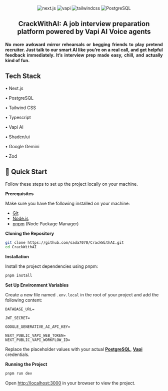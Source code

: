 <div align='center'>
  <br />
  <div>
    <img src="https://img.shields.io/badge/-Next.JS-black?style=for-the-badge&logoColor=white&logo=nextdotjs&color=black" alt="next.js" />
    <img src="https://img.shields.io/badge/-Vapi-white?style=for-the-badge&color=5dfeca" alt="vapi" />
    <img src="https://img.shields.io/badge/-Tailwind_CSS-black?style=for-the-badge&logoColor=white&logo=tailwindcss&color=06B6D4" alt="tailwindcss" />
    <img src="https://img.shields.io/badge/postgresql-4169e1?style=for-the-badge&logo=postgresql&logoColor=white" alt="PostgreSQL" />
  </div>

  <h2 align="center">CrackWithAI: A job interview preparation platform powered by Vapi AI Voice agents</h2>

  <h4 align="justify">
    No more awkward mirror rehearsals or begging friends to play pretend recruiter. Just talk to our smart AI like you’re on a real call, and get helpful feedback immediately. It’s interview prep made easy, chill, and actually kind of fun.
  </h4>

  <h2 align="start">Tech Stack</h2>
  <p align="start">• Next.js </p> 
  <p align="start">• PostgreSQL</p>
  <p align="start">• Tailwind CSS</p>
  <p align="start">• Typescript</p>
  <p align="start">• Vapi AI</p>
  <p align="start">• Shadcn/ui</p>
  <p align="start">• Google Gemini</p>
  <p align="start">• Zod</p>
</div>

## <a name="quick-start">🤸 Quick Start</a>

Follow these steps to set up the project locally on your machine.

**Prerequisites**

Make sure you have the following installed on your machine:

- [Git](https://git-scm.com/)
- [Node.js](https://nodejs.org/en)
- [pnpm](https://pnpm.io/) (Node Package Manager)

**Cloning the Repository**

```bash
git clone https://github.com/sada7070/CrackWithAI.git
cd CrackWithAI
```

**Installation**

Install the project dependencies using pnpm:

```bash
pnpm install
```

**Set Up Environment Variables**

Create a new file named `.env.local` in the root of your project and add the following content:

```env
DATABASE_URL=

JWT_SECRET=

GOOGLE_GENERATIVE_AI_API_KEY=

NEXT_PUBLIC_VAPI_WEB_TOKEN=
NEXT_PUBLIC_VAPI_WORKFLOW_ID=
```

Replace the placeholder values with your actual **[PostgreSQL](https://www.postgresql.org/)**, **[Vapi](https://vapi.ai/?utm_source=youtube&utm_medium=video&utm_campaign=jsmastery_recruitingpractice&utm_content=paid_partner&utm_term=recruitingpractice)** credentials.

**Running the Project**

```bash
pnpm run dev
```

Open [http://localhost:3000](http://localhost:3000) in your browser to view the project.


